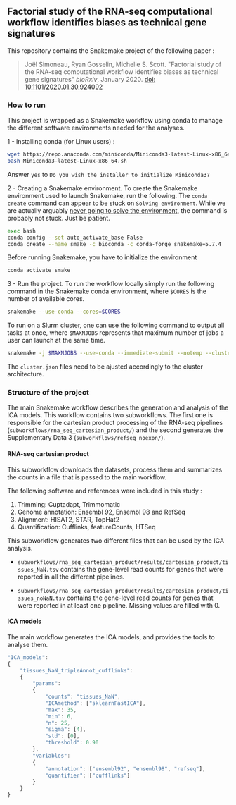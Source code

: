 ## Factorial study of the RNA-seq computational workflow identifies biases as technical gene signatures

This repository contains the Snakemake project of the following paper :

> Joël Simoneau, Ryan Gosselin, Michelle S. Scott.
> "Factorial study of the RNA-seq computational workflow identifies biases as technical gene signatures" *bioRxiv*, January 2020.
> [doi: 10.1101/2020.01.30.924092](https://doi.org/10.1101/2020.01.30.924092)

### How to run
This project is wrapped as a Snakemake workflow using conda to manage the different software environments needed for the analyses.

1 - Installing conda (for Linux users) :
```bash
wget https://repo.anaconda.com/miniconda/Miniconda3-latest-Linux-x86_64.sh
bash Miniconda3-latest-Linux-x86_64.sh
```
Answer `yes` to `Do you wish the installer to initialize Miniconda3?`


2 - Creating a Snakemake environment. To create the Snakemake environment used to launch Snakemake, run the following. The `conda create` command can appear to be stuck on `Solving environment`. While we are actually arguably [never going to solve the environment](https://www.ipcc.ch/sr15/chapter/spm/), the command is probably not stuck. Just be patient.

```bash
exec bash
conda config --set auto_activate_base False
conda create --name smake -c bioconda -c conda-forge snakemake=5.7.4
```

Before running Snakemake, you have to initialize the environment
```bash
conda activate smake
```

3 - Run the project. To run the workflow locally simply run the following command in the Snakemake conda environment, where `$CORES` is the number of available cores.
```bash
snakemake --use-conda --cores=$CORES
```

To run on a Slurm cluster, one can use the following command to output all tasks at once, where `$MAXNJOBS` represents that maximum number of jobs a user can launch at the same time.
```bash
snakemake -j $MAXNJOBS --use-conda --immediate-submit --notemp --cluster-config subworkflows/rna_seq_cartesian_product/cluster.json --cluster-config cluster.json  --cluster 'python3 slurmSubmit.py {dependencies}'
```

The `cluster.json` files need to be ajusted accordingly to the cluster architecture.

### Structure of the project
The main Snakemake workflow describes the generation and analysis of the ICA models. This workflow contains two subworkflows. The first one is responsible for the cartesian product processing of the RNA-seq pipelines (`subworkflows/rna_seq_cartesian_product/`) and the second generates the Supplementary Data 3 (`subworkflows/refseq_noexon/`).

#### RNA-seq cartesian product
This subworkflow downloads the datasets, process them and summarizes the counts in a file that is passed to the main workflow.

The following software and references were included in this study :
1. Trimming: Cuptadapt, Trimmomatic
2. Genome annotation: Ensembl 92, Ensembl 98 and RefSeq
3. Alignment: HISAT2, STAR, TopHat2
4. Quantification: Cufflinks, featureCounts, HTSeq

This subworkflow generates two different files that can be used by the ICA analysis.

- `subworkflows/rna_seq_cartesian_product/results/cartesian_product/tissues_NaN.tsv` contains the gene-level read counts for genes that were reported in all the different pipelines.

- `subworkflows/rna_seq_cartesian_product/results/cartesian_product/tissues_noNaN.tsv` contains the gene-level read counts for genes that were reported in at least one pipeline. Missing values are filled with 0.

#### ICA models
The main workflow generates the ICA models, and provides the tools to analyse them.

```javascript
"ICA_models":
{
    "tissues_NaN_tripleAnnot_cufflinks":
    {
        "params":
        {
            "counts": "tissues_NaN",
            "ICAmethod": ["sklearnFastICA"],
            "max": 35,
            "min": 6,
            "n": 25,
            "sigma": [4],
            "std": [0],
            "threshold": 0.90
        },
        "variables":
        {
            "annotation": ["ensembl92", "ensembl98", "refseq"],
            "quantifier": ["cufflinks"]
        }
    }
}
```

